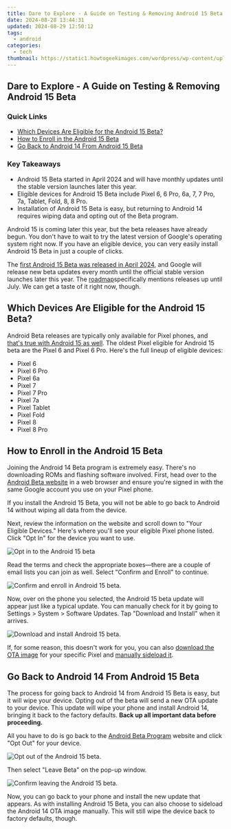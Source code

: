 ```yaml
---
title: Dare to Explore - A Guide on Testing & Removing Android 15 Beta
date: 2024-08-28 13:44:31
updated: 2024-08-29 12:50:12
tags:
  - android
categories:
  - tech
thumbnail: https://static1.howtogeekimages.com/wordpress/wp-content/uploads/2024/04/android-15-spaceship-blast-off.jpg
---
```


## Dare to Explore - A Guide on Testing & Removing Android 15 Beta

### Quick Links

* [Which Devices Are Eligible for the Android 15 Beta?](https://extra-information.techidaily.com/vertigo-ventures-with-gopro-karma-technology/)
* [How to Enroll in the Android 15 Beta](https://facebook-clips.techidaily.com/2024-approved-seize-the-day-best-apps-for-live-streaming-and-recording-on-facebook/)
* [Go Back to Android 14 From Android 15 Beta](https://screen-mirroring-recording.techidaily.com/2024-approved-streamlined-methods-to-store-mov-on-your-windows-pc/)

### Key Takeaways

* Android 15 Beta started in April 2024 and will have monthly updates until the stable version launches later this year.
* Eligible devices for Android 15 Beta include Pixel 6, 6 Pro, 6a, 7, 7 Pro, 7a, Tablet, Fold, 8, 8 Pro.
* Installation of Android 15 Beta is easy, but returning to Android 14 requires wiping data and opting out of the Beta program.

 Android 15 is coming later this year, but the beta releases have already begun. You don't have to wait to try the latest version of Google's operating system right now. If you have an eligible device, you can very easily install Android 15 Beta in just a couple of clicks.

 The [first Android 15 Beta was released in April 2024](https://extra-support.techidaily.com/2024-approved-ps-color-enhancement-simplified-approaches/), and Google will release new beta updates every month until the official stable version launches later this year. The [roadmap](https://developer.android.com/about/versions/15)specifically mentions releases up until July. We can get a taste of it right now, though.

##  Which Devices Are Eligible for the Android 15 Beta?

 Android Beta releases are typically only available for Pixel phones, and [that's true with Android 15 as well](https://mondly-stories.techidaily.com/mondly-vr-multiplayer-the-future-of-language-learning-in-virtual-reality/). The oldest Pixel eligible for Android 15 beta are the Pixel 6 and Pixel 6 Pro. Here's the full lineup of eligible devices:

* Pixel 6
* Pixel 6 Pro
* Pixel 6a
* Pixel 7
* Pixel 7 Pro
* Pixel 7a
* Pixel Tablet
* Pixel Fold
* Pixel 8
* Pixel 8 Pro

##  How to Enroll in the Android 15 Beta

 Joining the Android 14 Beta program is extremely easy. There's no downloading ROMs and flashing software involved. First, head over to the [Android Beta website](https://www.google.com/android/beta) in a web browser and ensure you're signed in with the same Google account you use on your Pixel phone.

 If you install the Android 15 Beta, you will not be able to go back to Android 14 without wiping all data from the device. 

 Next, review the information on the website and scroll down to "Your Eligible Devices." Here's where you'll see your eligible Pixel phone listed. Click "Opt In" for the device you want to use.

![Opt in to the Android 15 beta](https://static1.howtogeekimages.com/wordpress/wp-content/uploads/2024/04/2024-04-18_11-55-02.png) 

 Read the terms and check the appropriate boxes—there are a couple of email lists you can join as well. Select "Confirm and Enroll" to continue.

![Confirm and enroll in Android 15 beta.](https://static1.howtogeekimages.com/wordpress/wp-content/uploads/2024/04/2024-04-18_11-56-14.png) 

 Now, over on the phone you selected, the Android 15 beta update will appear just like a typical update. You can manually check for it by going to Settings > System > Software Updates. Tap "Download and Install" when it arrives.

![Download and install Android 15 beta.](https://static1.howtogeekimages.com/wordpress/wp-content/uploads/2024/04/screenshot_20240418-121108.png) 

 If, for some reason, this doesn't work for you, you can also [download the OTA image](https://developer.android.com/about/versions/15/download-ota) for your specific Pixel and [manually sideload it](https://facebook-record-videos.techidaily.com/updated-the-path-to-wealthy-creatorland-for-ajey-nagar/).

##  Go Back to Android 14 From Android 15 Beta

 The process for going back to Android 14 from Android 15 Beta is easy, but it will wipe your device. Opting out of the beta will send a new OTA update to your device. This update will wipe your phone and install Android 14, bringing it back to the factory defaults. **Back up all important data before proceeding.** 

 All you have to do is go back to the [Android Beta Program](http://www.google.com/android/beta) website and click "Opt Out" for your device.

![Opt out of the Android 15 beta.](https://static1.howtogeekimages.com/wordpress/wp-content/uploads/2024/04/2024-04-18_12-15-40.png) 

 Then select "Leave Beta" on the pop-up window.

![Confirm leaving the Android 15 beta.](https://static1.howtogeekimages.com/wordpress/wp-content/uploads/2024/04/2024-04-18_12-15-44.png) 

 Now, you can go back to your phone and install the new update that appears. As with installing Android 15 Beta, you can also choose to sideload the Android 14 OTA image manually. This will still wipe the device back to factory defaults, though.

<ins class="adsbygoogle"
     style="display:block"
     data-ad-format="autorelaxed"
     data-ad-client="ca-pub-7571918770474297"
     data-ad-slot="1223367746"></ins>



<ins class="adsbygoogle"
     style="display:block"
     data-ad-client="ca-pub-7571918770474297"
     data-ad-slot="8358498916"
     data-ad-format="auto"
     data-full-width-responsive="true"></ins>
